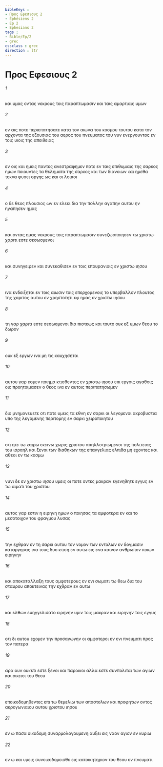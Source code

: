 ```yaml
---
bibleKeys : 
- Προς Εφεσιους 2
- Éphésiens 2
- Ep 2
- Ephesians 2
tags : 
- Bible/Ep/2
- grec
cssclass : grec
direction : ltr
---
```


# Προς Εφεσιους 2

###### 1
και υμας οντας νεκρους τοις παραπτωμασιν και ταις αμαρτιαις υμων
###### 2
εν αις ποτε περιεπατησατε κατα τον αιωνα του κοσμου τουτου κατα τον αρχοντα της εξουσιας του αερος του πνευματος του νυν ενεργουντος εν τοις υιοις της απειθειας
###### 3
εν οις και ημεις παντες ανεστραφημεν ποτε εν ταις επιθυμιαις της σαρκος ημων ποιουντες τα θεληματα της σαρκος και των διανοιων και ημεθα τεκνα φυσει οργης ως και οι λοιποι
###### 4
ο δε θεος πλουσιος ων εν ελεει δια την πολλην αγαπην αυτου ην ηγαπησεν ημας
###### 5
και οντας ημας νεκρους τοις παραπτωμασιν συνεζωοποιησεν τω χριστω χαριτι εστε σεσωσμενοι
###### 6
και συνηγειρεν και συνεκαθισεν εν τοις επουρανιοις εν χριστω ιησου
###### 7
ινα ενδειξηται εν τοις αιωσιν τοις επερχομενοις το υπερβαλλον πλουτος της χαριτος αυτου εν χρηστοτητι εφ ημας εν χριστω ιησου
###### 8
τη γαρ χαριτι εστε σεσωσμενοι δια πιστεως και τουτο ουκ εξ υμων θεου το δωρον
###### 9
ουκ εξ εργων ινα μη τις καυχησηται
###### 10
αυτου γαρ εσμεν ποιημα κτισθεντες εν χριστω ιησου επι εργοις αγαθοις οις προητοιμασεν ο θεος ινα εν αυτοις περιπατησωμεν
###### 11
διο μνημονευετε οτι ποτε υμεις τα εθνη εν σαρκι οι λεγομενοι ακροβυστια υπο της λεγομενης περιτομης εν σαρκι χειροποιητου
###### 12
οτι ητε τω καιρω εκεινω χωρις χριστου απηλλοτριωμενοι της πολιτειας του ισραηλ και ξενοι των διαθηκων της επαγγελιας ελπιδα μη εχοντες και αθεοι εν τω κοσμω
###### 13
νυνι δε εν χριστω ιησου υμεις οι ποτε οντες μακραν εγενηθητε εγγυς εν τω αιματι του χριστου
###### 14
αυτος γαρ εστιν η ειρηνη ημων ο ποιησας τα αμφοτερα εν και το μεσοτοιχον του φραγμου λυσας
###### 15
την εχθραν εν τη σαρκι αυτου τον νομον των εντολων εν δογμασιν καταργησας ινα τους δυο κτιση εν αυτω εις ενα καινον ανθρωπον ποιων ειρηνην
###### 16
και αποκαταλλαξη τους αμφοτερους εν ενι σωματι τω θεω δια του σταυρου αποκτεινας την εχθραν εν αυτω
###### 17
και ελθων ευηγγελισατο ειρηνην υμιν τοις μακραν και ειρηνην τοις εγγυς
###### 18
οτι δι αυτου εχομεν την προσαγωγην οι αμφοτεροι εν ενι πνευματι προς τον πατερα
###### 19
αρα ουν ουκετι εστε ξενοι και παροικοι αλλα εστε συνπολιται των αγιων και οικειοι του θεου
###### 20
εποικοδομηθεντες επι τω θεμελιω των αποστολων και προφητων οντος ακρογωνιαιου αυτου χριστου ιησου
###### 21
εν ω πασα οικοδομη συναρμολογουμενη αυξει εις ναον αγιον εν κυριω
###### 22
εν ω και υμεις συνοικοδομεισθε εις κατοικητηριον του θεου εν πνευματι
